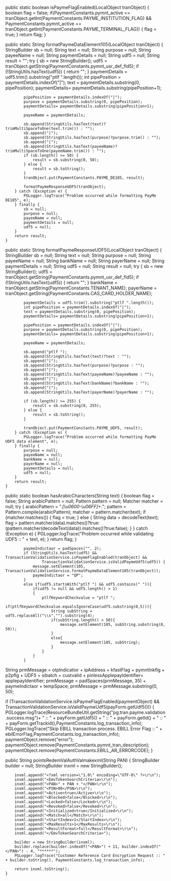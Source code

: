 
public static boolean isPaymeFlagEnabled(LocalObject tranObject) {
		boolean flag = false;
		if(PaymentConstants.pymnt_active == tranObject.getInt(PaymentConstants.PAYME_INSTITUTION_FLAG) && 
				PaymentConstants.pymnt_active == tranObject.getInt(PaymentConstants.PAYME_TERMINAL_FLAG)) {
			flag = true;
		}
		return flag;
	}
	
public static String formatPaymeDataElement105(LocalObject tranObject) {
    	StringBuilder sb = null;
    	String text = null;
    	String purpose = null;
    	String payeeName = null;
    	String paymentDetails = null;
    	String udf5 = null;
    	String result = "";
    	try {
    		sb = new StringBuilder();
    		udf5 = tranObject.getString(PaymentConstants.pymnt_usr_def_fld5);
    		if (!StringUtils.hasText(udf5)) {
    			return "";
    		}
    		paymentDetails = udf5.trim().substring("ptlf ".length());
    		int pipePosition = paymentDetails.indexOf("|");
    		text = paymentDetails.substring(0, pipePosition);
    		paymentDetails= paymentDetails.substring(pipePosition+1);
    		
    		pipePosition = paymentDetails.indexOf("|");
    		purpose = paymentDetails.substring(0, pipePosition);
    		paymentDetails= paymentDetails.substring(pipePosition+1);
    		
    		payeeName = paymentDetails;
    		
    		sb.append(StringUtils.hasText(text)?trimMultiSpaceToOne(text.trim()) : "");
    		sb.append("|");
    		sb.append(StringUtils.hasText(purpose)?purpose.trim() : "");
    		sb.append("|");
    		sb.append(StringUtils.hasText(payeeName)?trimMultiSpaceToOne(payeeName.trim()) : "");
    		if (sb.length() >= 50) {
    			result = sb.substring(0, 50);
    		} else {
    			result = sb.toString();
    		}
   			tranObject.put(PaymentConstants.PAYME_DE105, result);
   			
    		formatPaymeResponseUDF5(tranObject);
    	} catch (Exception e) {
			PGLogger.logTrace("Problem occurred while formatting PayMe DE105", e);
		} finally {
			sb = null;
	    	purpose = null;
	    	payeeName = null;
	    	paymentDetails = null;
	    	udf5 = null;
		}
    	return result;
    }
	
public static String formatPaymeResponseUDF5(LocalObject tranObject) {
    	StringBuilder sb = null;
    	String text = null;
    	String purpose = null;
    	String payeeName = null;
    	String bankName = null;
    	String payerName = null;
    	String paymentDetails = null;
    	String udf5 = null;
    	String result = null;
    	try {
    		sb = new StringBuilder();
    		udf5 = tranObject.getString(PaymentConstants.pymnt_usr_def_fld5);
    		if (!StringUtils.hasText(udf5)) {
    			return "";
    		}
    		bankName = tranObject.getString(PaymentConstants.TENANT_NAME);
    		payerName = tranObject.getString(PaymentConstants.CAS_CARD_HOLDER_NAME);
    		
    		paymentDetails = udf5.trim().substring("ptlf ".length());
    		int pipePosition = paymentDetails.indexOf("|");
    		text = paymentDetails.substring(0, pipePosition);
    		paymentDetails= paymentDetails.substring(pipePosition+1);
    		
    		pipePosition = paymentDetails.indexOf("|");
    		purpose = paymentDetails.substring(0, pipePosition);
    		paymentDetails= paymentDetails.substring(pipePosition+1);
    		
    		payeeName = paymentDetails;
    		
    		sb.append("ptlf ");
    		sb.append(StringUtils.hasText(text)?text : "");
    		sb.append("|");
    		sb.append(StringUtils.hasText(purpose)?purpose : "");
    		sb.append("|");
    		sb.append(StringUtils.hasText(payeeName)?payeeName : "");
    		sb.append("|");
    		sb.append(StringUtils.hasText(bankName)?bankName : "");
    		sb.append("|");
    		sb.append(StringUtils.hasText(payerName)?payerName : "");
    		
    		if (sb.length() >= 255) {
    			result = sb.substring(0, 255);
    		} else {
    			result = sb.toString();
    		}
    		
    		tranObject.put(PaymentConstants.PAYME_UDF5, result);
    	} catch (Exception e) {
			PGLogger.logTrace("Problem occurred while formatting PayMe UDF5 data element", e);
		} finally {
			purpose = null;
	    	payeeName = null;
	    	bankName = null;
	    	payerName = null;
	    	paymentDetails = null;
	    	udf5 = null;
		}
    	return result;
    }
	
public static boolean hasArabicCharacters(String text) {
		boolean flag = false;
		String arabicPattern = null;
		Pattern pattern = null;
		Matcher matcher = null;
		try {
			arabicPattern = ".*[\\u0600-\\u06FF]+.*";
			pattern = Pattern.compile(arabicPattern);
			matcher = pattern.matcher(text);
			if (matcher.matches()) {
				flag = true;
			} else {
				String data = decodeText(text);
				flag = pattern.matcher(data).matches()?true:(pattern.matcher(decodeText(data)).matches()?true:false);
			}
		} catch (Exception e) {
			PGLogger.logTrace("Problem occurred while validating UDF5 :: " + text, e);
		}
		return flag;
	}

			paymeIndictaor = padSpaces("", 2);
	        if (StringUtils.hasText(udf5) && TransactionValidationService.isPaymeFlagEnabled(tranObject) && 
	        		TransactionValidationService.isValidPaymeUdf5(udf5)) {
	        	message.setElement(105, TransactionValidationService.formatPaymeDataElement105(tranObject));
	        	paymeIndictaor = "QP";
	        }
	        else if(udf5.startsWith("ptlf ") && udf5.contains(" ")){
	        	if(udf5 != null && udf5.length() > 1)
	        	{
	        		ptlfKeywordCheckvalue = "ptlf ";
	        		if(ptlfKeywordCheckvalue.equalsIgnoreCase(udf5.substring(0,5))){
	        			String subString = udf5.replaceAll("\\s","").substring(4); 		
	        			if(subString.length() > 50){
	        				message.setElement(105, subString.substring(0, 50));
	        			}
	        			else{
	        				message.setElement(105, subString);
	        			}
	        		}
	        	}
	        }

String prmMessage = otpIndicatior + ipAddress + kfastFlag + pymntlnkflg + p2pflg + UDF5 + sibatch + custvalid + pinlessApplepayIdentifier+ applepayIdentifier;
			prmMessage = padSpaces(prmMessage, 35) + paymeIndictaor + tempSpace;
			prmMessage = prmMessage.substring(0, 50);

if (TransactionValidationService.isPaymeFlagEnabled(paymentObject) && TransactionValidationService.isValidPaymeUdf5(payForm.getUdf5())) {
						PGLogger.logTrace(ResourceBundleUtil.getString("pg.tran.payme.validation.success.msg")+ " :: " + payForm.getUdf5() + " :: " + payForm.getId() + " :: " + payForm.getTrackid(),PaymentConstants.log_transaction_info);
						PGLogger.logTrace("Skip EBILL transaction process. EBILL Error Flag :: " + ebilErrorFlag,PaymentConstants.log_transaction_info);
						paymentObject.remove("error");
     					paymentObject.remove(PaymentConstants.pymnt_tran_description);
     					paymentObject.remove(PaymentConstants.EBILL_AR_ERRORCODE);
					}

public String pointsRedemValAuthValmakexml(String PAN) {
		StringBuilder builder = null;
		StringBuilder inxml = new StringBuilder();

		inxml.append("<?xml version=\"1.0\" encoding=\"UTF-8\" ?>\r\n");
		inxml.append("<EmvTokenSearchCriteria>\r\n");
		inxml.append("<PAN>" + PAN + "</PAN>\r\n");
		inxml.append("<PSN>00</PSN>\r\n");
		inxml.append("<Active>true</Active>\r\n");
		inxml.append("<Blocked>false</Blocked>\r\n");
		inxml.append("<Locked>false</Locked>\r\n");
		inxml.append("<Revoked>false</Revoked>\r\n");
		inxml.append("<Initialized>true</Initialized>\r\n");
		inxml.append("<Match>all</Match>\r\n");
		inxml.append("<StartIndex>1</StartIndex>\r\n");
		inxml.append("<MaxResults>1</MaxResults>\r\n");
		inxml.append("<ResultFormat>full</ResultFormat>\r\n");
		inxml.append("</EmvTokenSearchCriteria>");

		builder = new StringBuilder(inxml);
		builder.replace(builder.indexOf("<PAN>") + 11, builder.indexOf("</PAN>") - 4, "******");
		PGLogger.logTrace("Customer Reference Card Encryption Request :: " + builder.toString(), PaymentConstants.log_transaction_info);

		return inxml.toString();
	}
